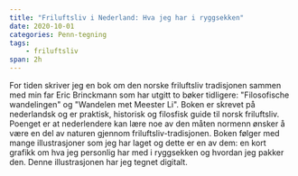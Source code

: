 ```yaml
---
title: "Friluftsliv i Nederland: Hva jeg har i ryggsekken"
date: 2020-10-01
categories: Penn-tegning
tags: 
    - friluftsliv
span: 2h
---
```

For tiden skriver jeg en bok om den norske friluftsliv tradisjonen sammen med min far Eric Brinckmann som har utgitt to bøker tidligere: "Filosofische wandelingen" og "Wandelen met Meester Li". Boken er skrevet på nederlandsk og er praktisk, historisk og filosfisk guide til norsk friluftsliv. Poenget er at nederlendere kan lære noe av den måten normenn ønsker å være en del av naturen gjennom friluftsliv-tradisjonen. 
Boken følger med mange illustrasjoner som jeg har laget og dette er en av dem: en kort grafikk om hva jeg personlig har med i ryggsekken og hvordan jeg pakker den. Denne illustrasjonen har jeg tegnet digitalt.
